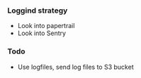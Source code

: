### Loggind strategy
- Look into papertrail
- Look into Sentry


### Todo
- Use logfiles, send log files to S3 bucket